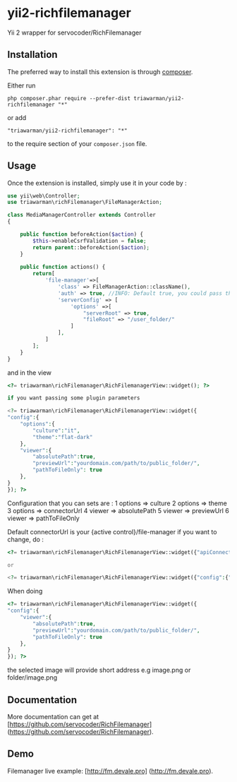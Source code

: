 yii2-richfilemanager
======
Yii 2 wrapper for servocoder/RichFilemanager

Installation
------------

The preferred way to install this extension is through [composer](http://getcomposer.org/download/).

Either run

```
php composer.phar require --prefer-dist triawarman/yii2-richfilemanager "*"
```

or add

```
"triawarman/yii2-richfilemanager": "*"
```

to the require section of your `composer.json` file.


Usage
-----

Once the extension is installed, simply use it in your code by  :

```php
use yii\web\Controller;
use triawarman\richFilemanager\FileManagerAction;

class MediaManagerController extends Controller
{    

    public function beforeAction($action) {
        $this->enableCsrfValidation = false;
        return parent::beforeAction($action);
    }
    
    public function actions() {
        return[
            'file-manager'=>[
                'class' => FileManagerAction::className(),
                'auth' => true, //INFO: Default true, you could pass this option
                'serverConfig' => [
                    'options' =>[
                        "serverRoot" => true,
                        "fileRoot" => "/user_folder/"
                    ]
                ],
            ]
        ];
    }
}
```

and in the view


```php
<?= triawarman\richFilemanager\RichFilemanagerView::widget(); ?>

if you want passing some plugin parameters

<?= triawarman\richFilemanager\RichFilemanagerView::widget({
"config":{
    "options":{
        "culture":"it",
        "theme":"flat-dark"
    },
    "viewer":{
        "absolutePath":true,
        "previewUrl":"yourdomain.com/path/to/public_folder/",
        "pathToFileOnly": true
    },
}
}); ?>

```

Configuration that you can sets are :
1 options => culture
2 options => theme
3 options => connectorUrl
4 viewer => absolutePath
5 viewer => previewUrl
6 viewer => pathToFileOnly

Default connectorUrl is your {active control}/file-manager if you want to change, do :

```php
<?= triawarman\richFilemanager\RichFilemanagerView::widget({"apiConnectorUrl": "your_absolute_url"}); ?>

or

<?= triawarman\richFilemanager\RichFilemanagerView::widget({"config":{"api":{"connectorUrl": "your_absolute_url"}}}); ?>

```

When doing 

```php
<?= triawarman\richFilemanager\RichFilemanagerView::widget({
"config":{
    "viewer":{
        "absolutePath":true,
        "previewUrl":"yourdomain.com/path/to/public_folder/",
        "pathToFileOnly": true
    },
}
}); ?>

```

the selected image will provide short address e.g image.png or folder/image.png


Documentation
------------

More documentation can get at [https://github.com/servocoder/RichFilemanager] (https://github.com/servocoder/RichFilemanager).

Demo
------------

Filemanager live example: [http://fm.devale.pro] (http://fm.devale.pro).